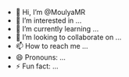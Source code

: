 - 👋 Hi, I’m @MoulyaMR
- 👀 I’m interested in ...
- 🌱 I’m currently learning ...
- 💞️ I’m looking to collaborate on ...
- 📫 How to reach me ...
- 😄 Pronouns: ...
- ⚡ Fun fact: ...

<!---
MoulyaMR/MoulyaMR is a ✨ special ✨ repository because its `README.md` (this file) appears on your GitHub profile.
You can click the Preview link to take a look at your changes.
--->

